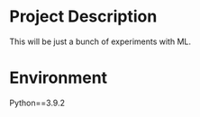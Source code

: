 # Project Description

This will be just a bunch of experiments with ML.

# Environment

Python==3.9.2
